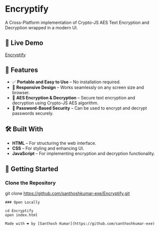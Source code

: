 # Encryptify

A Cross-Platform implementation of Crypto-JS AES Text Encryption and Decryption wrapped in a modern UI.

## 🔗 Live Demo
[Encryptify](https://santhoshkumar-exe.github.io/Encryptify/)

## 📌 Features
- ✅ **Portable and Easy to Use** – No installation required.
- 📱 **Responsive Design** – Works seamlessly on any screen size and browser.
- 🔐 **AES Encryption & Decryption** – Secure text encryption and decryption using Crypto-JS AES algorithm.
- 🔑 **Password-Based Security** – Can be used to encrypt and decrypt passwords securely.

## 🛠️ Built With
- **HTML** – For structuring the web interface.
- **CSS** – For styling and enhancing UI.
- **JavaScript** – For implementing encryption and decryption functionality.

## 🚀 Getting Started
### Clone the Repository

git clone https://github.com/santhoshkumar-exe/Encryptify.git
```
### Open Locally

cd Encryptify
open index.html

Made with ❤️ by [Santhosh Kumar](https://github.com/santhoshkumar-exe)


